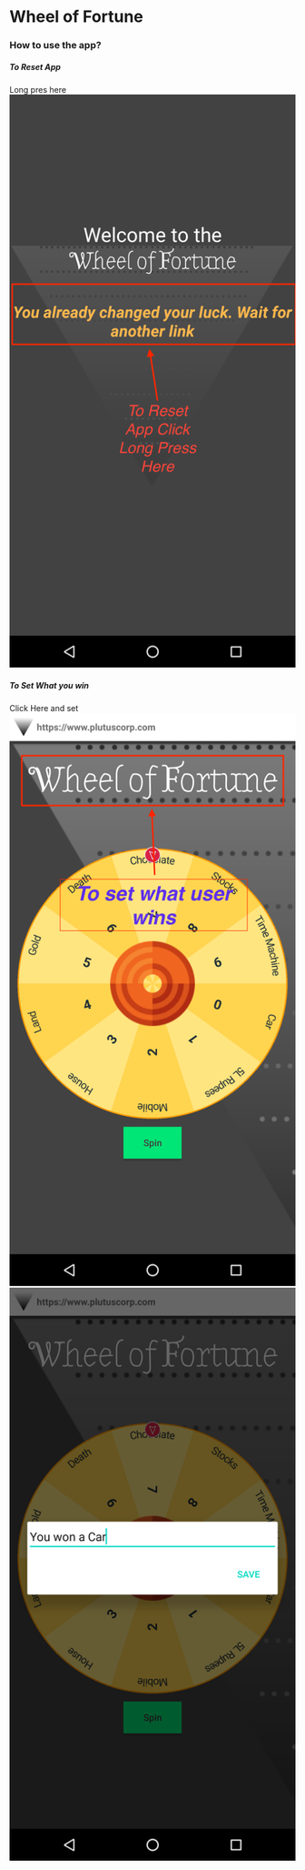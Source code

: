 # Wheel of Fortune

### How to use the app?
##### To Reset App
Long pres here
![SC1](https://github.com/eco4ndly/ForthCircle-WheelOfFortune/blob/movie_version/userman/user_man1.png)



##### To Set What you win
Click Here and set
![SC2](https://github.com/eco4ndly/ForthCircle-WheelOfFortune/blob/movie_version/userman/user_man2.png)
![SC3](https://github.com/eco4ndly/ForthCircle-WheelOfFortune/blob/movie_version/userman/user_man3.png)